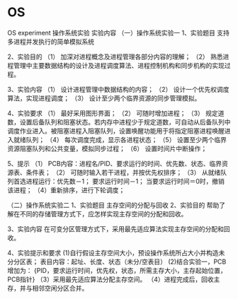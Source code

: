 # OS
OS experiment
操作系统实验
实验内容
（一）操作系统实验一
1、实验题目
支持多进程并发执行的简单模拟系统

2、实验目的
（1）	加深对进程概念及进程管理各部分内容的理解；
（2）	熟悉进程管理中主要数据结构的设计及进程调度算法、进程控制机构和同步机构的实现过程。

3、实验内容
（1）	设计进程管理中数据结构的内容；
（2）	设计一个优先权调度算法，实现进程调度；
（3）	设计至少两个临界资源的同步管理模拟。

4、实验要求
（1）	最好采用图形界面；
（2）	可随时增加进程；
（3）	规定道数，设置后备队列和阻塞状态。若内存中进程少于规定道数，可自动从后备队列中调度作业进入。被阻塞进程入阻塞队列，设置唤醒功能用于将指定阻塞进程唤醒进入就绪队列；
（4）	每次调度完成，显示各进程状态；
（5）	设置至少两个临界资源阻塞队列和公共变量，模拟同步过程；
（6）	设置时间片中断操作；

5、提示
（1）	PCB内容：进程名/PID、要求运行的时间、优先数、状态、临界资源表、条件表；
（2）	可随时输入若干进程，并按优先权排序；
（3）	从就绪队列首选进程运行：优先数－1；
要求运行时间－1；
当要求运行时间＝0时，撤销该进程；
（4）重新排序，进行下轮调度；

（二）操作系统实验二
1、实验题目
    主存空间的分配与回收
2、实验目的
帮助了解在不同的存储管理方式下，应怎样实现主存空间的分配和回收。

3、实验内容
在可变分区管理方式下，采用最先适应算法实现主存空间的分配和回收。

4、实验提示和要求
(1)自行假设主存空间大小，预设操作系统所占大小并构造未分分区表；
    表目内容：起址、长度、状态（未分/空表目）
(2)结合实验一，PCB增加为：
   {PID，要求运行时间，优先权，状态，所需主存大小，主存起始位置，PCB指针}
（3）采用最先适应算法分配主存空间。
（4）进程完成后，回收主存，并与相邻空闲分区合并。
